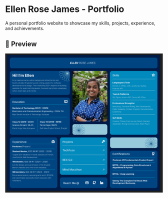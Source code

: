 # Ellen Rose James - Portfolio

A personal portfolio website to showcase my skills, projects, experience, and achievements.

## 📸 Preview

[![Preview](./assets/icons-img/preview.png)](https://ellen-rose-james.github.io/ellenrosejames-portfolio)

